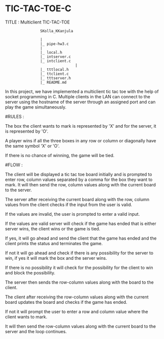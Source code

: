 # TIC-TAC-TOE-C
 
TITLE : Multiclient TIC-TAC-TOE

					SKolla_KKanjula
				
					|  
					|_ pipe-hw3.c
					|  
					|_ local.h  
					|_ intserver.c 
					|_ intclient.c  
                                    |
					|_ tttlocal.h
					|_ ttclient.c
					|_ tttserver.h
					|_ README.md    
					
	
  
In this project, we have implemented a multiclient tic tac toe with the help of socket programming in C. Multiple clients in the LAN can connect to the server using the hostname of the server through an assigned port and can play the game simultaneously. 

#RULES :

The box the client wants to mark is represented by 'X' and for the server, it is represented by 'O'.

A player wins if all the three boxes in any row or column or diagonally have the same symbol 'X' or 'O'.

If there is no chance of winning, the game will be tied.

#FLOW : 

The client will be displayed a tic tac toe board initially and is prompted to enter row, column values separated by a comma for the box they want to mark. It will then send the row, column values along with the current board to the server. 

The server after receiving the current board along with the row, column values from the client checks if the input from the user is valid.

If the values are invalid, the user is prompted to enter a valid input.

If the values are valid server will check if the game has ended that is either server wins, the client wins or the game is tied.

If yes, it will go ahead and send the client that the game has ended and the client prints the status and terminates the game.

If not it will go ahead and check if there is any possibility for the server to win, if yes it will mark the box and the server wins.

If there is no possibility it will check for the possibility for the client to win and block the possibility.

The server then sends the row-column values along with the board to the client. 

The client after receiving the row-column values along with the current board updates the board and checks if the game has ended.

If not it will prompt the user to enter a row and column value where the client wants to mark.

It will then send the row-column values along with the current board to the server and the loop continues.
  
